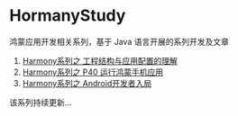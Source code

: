 # HormanyStudy
鸿蒙应用开发相关系列，基于 Java 语言开展的系列开发及文章

1. [Harmony系列之 工程结构与应用配置的理解](https://mp.weixin.qq.com/s/S4PO2c9azeS4lAqodJ_ZTQ)
2. [Harmony系列之 P40 运行鸿蒙手机应用](https://mp.weixin.qq.com/s/PtP78pIcV2EnG2NluwrJ2g)
3. [Harmony系列之 Android开发者入局](https://mp.weixin.qq.com/s/Bl6r_LQjORNe8DKL19o11Q)

该系列持续更新...
